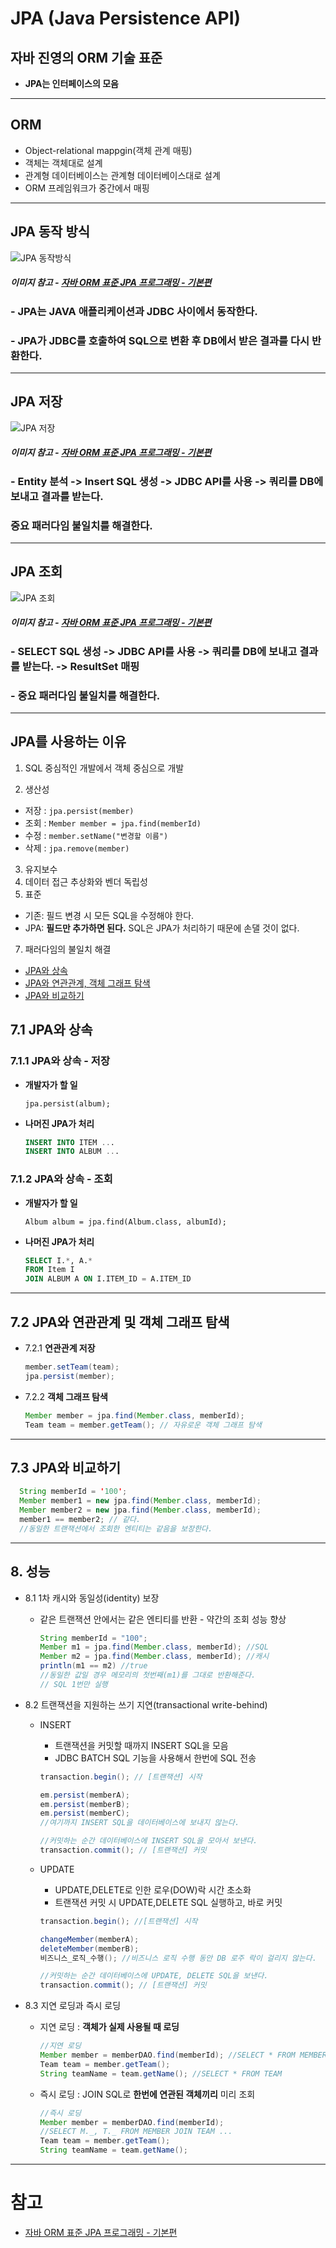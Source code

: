# JPA (Java Persistence API)

## 자바 진영의 **ORM** 기술 표준

- **JPA는 인터페이스의 모음**

---

## ORM

- Object-relational mappgin(객체 관계 매핑)
- 객체는 객체대로 설계
- 관계형 데이터베이스는 관계형 데이터베이스대로 설계
- ORM 프레임워크가 중간에서 매핑

---

## JPA 동작 방식

![JPA 동작방식](https://user-images.githubusercontent.com/90185805/150646678-9d36714c-c5bb-4a60-b496-d4a6f9f7ed13.png)

##### 이미지 참고 - [자바 ORM 표준 JPA 프로그래밍 - 기본편](https://www.inflearn.com/course/ORM-JPA-Basic/lecture/21683?tab=curriculum&volume=1.00&quality=auto)

### - JPA는 JAVA 애플리케이션과 JDBC 사이에서 동작한다.

### - JPA가 JDBC를 호출하여 SQL으로 변환 후 DB에서 받은 결과를 다시 반환한다.

---

## JPA 저장

![JPA 저장](https://user-images.githubusercontent.com/90185805/150647002-a0a41959-8640-4a55-8e96-e2086d2be600.png)

##### 이미지 참고 - [자바 ORM 표준 JPA 프로그래밍 - 기본편](https://www.inflearn.com/course/ORM-JPA-Basic/lecture/21683?tab=curriculum&volume=1.00&quality=auto)

### - Entity 분석 -> Insert SQL 생성 -> JDBC API를 사용 -> 쿼리를 DB에 보내고 결과를 받는다.

### **중요** 패러다임 불일치를 해결한다.

---

## JPA 조회

![JPA 조회](https://user-images.githubusercontent.com/90185805/150647181-cbc40cfd-7823-4ea1-a064-a9f1524ec6f8.png)

##### 이미지 참고 - [자바 ORM 표준 JPA 프로그래밍 - 기본편](https://www.inflearn.com/course/ORM-JPA-Basic/lecture/21683?tab=curriculum&volume=1.00&quality=auto)

### - SELECT SQL 생성 -> JDBC API를 사용 -> 쿼리를 DB에 보내고 결과를 받는다. -> ResultSet 매핑

### - **중요** 패러다임 불일치를 해결한다.

---

## JPA를 사용하는 이유

1. SQL 중심적인 개발에서 객체 중심으로 개발

2. 생산성

- 저장 : `jpa.persist(member)`
- 조회 : `Member member = jpa.find(memberId)`
- 수정 : `member.setName("변경할 이름")`
- 삭제 : `jpa.remove(member)`

3. 유지보수
4. 데이터 접근 추상화와 벤더 독립성
5. 표준

- 기존: 필드 변경 시 모든 SQL을 수정해야 한다.
- JPA: **필드만 추가하면 된다.** SQL은 JPA가 처리하기 때문에 손댈 것이 없다.

7. 패러다임의 불일치 해결

- [JPA와 상속](#jpa와-상속)
- [JPA와 연관관계, 객체 그래프 탐색](#jpa와-연관관계-및-객체-그래프-탐색)
- [JPA와 비교하기](#jpa와-비교하기)

## 7.1 JPA와 상속

### 7.1.1 JPA와 상속 - 저장

- **개발자가 할 일**

  ```
  jpa.persist(album);
  ```

- **나머진 JPA가 처리**
  ```sql
  INSERT INTO ITEM ...
  INSERT INTO ALBUM ...
  ```

### 7.1.2 JPA와 상속 - 조회

- **개발자가 할 일**

  ```
  Album album = jpa.find(Album.class, albumId);
  ```

- **나머진 JPA가 처리**

  ```sql
  SELECT I.*, A.*
  FROM Item I
  JOIN ALBUM A ON I.ITEM_ID = A.ITEM_ID
  ```

---

## 7.2 JPA와 연관관계 및 객체 그래프 탐색

- 7.2.1 **연관관계 저장**

  ```java
  member.setTeam(team);
  jpa.persist(member);
  ```

- 7.2.2 **객체 그래프 탐색**

  ```java
  Member member = jpa.find(Member.class, memberId);
  Team team = member.getTeam(); // 자유로운 객체 그래프 탐색

  ```

---

## 7.3 JPA와 비교하기

```java
  String memberId = '100';
  Member member1 = new jpa.find(Member.class, memberId);
  Member member2 = new jpa.find(Member.class, memberId);
  member1 == member2; // 같다.
  //동일한 트랜잭션에서 조회한 엔티티는 같음을 보장한다.
```

---

## 8. 성능

- 8.1 1차 캐시와 동일성(identity) 보장

  - 같은 트랜잭션 안에서는 같은 엔티티를 반환 - 약간의 조회 성능 향상

    ```java
    String memberId = "100";
    Member m1 = jpa.find(Member.class, memberId); //SQL
    Member m2 = jpa.find(Member.class, memberId); //캐시
    println(m1 == m2) //true
    //동일한 값일 경우 메모리의 첫번째(m1)를 그대로 반환해준다.
    // SQL 1번만 실행
    ```

- 8.2 트랜잭션을 지원하는 쓰기 지연(transactional write-behind)

  - INSERT

    - 트랜잭션을 커밋할 때까지 INSERT SQL을 모음
    - JDBC BATCH SQL 기능을 사용해서 한번에 SQL 전송

    ```java
    transaction.begin(); // [트랜잭션] 시작

    em.persist(memberA);
    em.persist(memberB);
    em.persist(memberC);
    //여기까지 INSERT SQL을 데이터베이스에 보내지 않는다.

    //커밋하는 순간 데이터베이스에 INSERT SQL을 모아서 보낸다.
    transaction.commit(); // [트랜잭션] 커밋
    ```

  - UPDATE

    - UPDATE,DELETE로 인한 로우(DOW)락 시간 초소화
    - 트랜잭션 커밋 시 UPDATE,DELETE SQL 실행하고, 바로 커밋

    ```java
    transaction.begin(); //[트랜잭션] 시작

    changeMember(memberA);
    deleteMember(memberB);
    비즈니스_로직_수행(); //비즈니스 로직 수행 동안 DB 로주 락이 걸리지 않는다.

    //커밋하는 순간 데이터베이스에 UPDATE, DELETE SQL을 보낸다.
    transaction.commit(); // [트랜잭션] 커밋
    ```

- 8.3 지연 로딩과 즉시 로딩

  - 지연 로딩 : **객체가 실제 사용될 때 로딩**

    ```java
    //지연 로딩
    Member member = memberDAO.find(memberId); //SELECT * FROM MEMBER
    Team team = member.getTeam();
    String teamName = team.getName(); //SELECT * FROM TEAM
    ```

  - 즉시 로딩 : JOIN SQL로 **한번에 연관된 객체끼리** 미리 조회

    ```java
    //즉시 로딩
    Member member = memberDAO.find(memberId);
    //SELECT M._, T._ FROM MEMBER JOIN TEAM ...
    Team team = member.getTeam();
    String teamName = team.getName();
    ```

---

# 참고

- [자바 ORM 표준 JPA 프로그래밍 - 기본편](https://www.inflearn.com/course/ORM-JPA-Basic/lecture/21683?tab=curriculum&volume=1.00&quality=auto)
